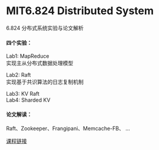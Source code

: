 # MIT6.824 Distributed System
6.824 分布式系统实验与论文解析   

#### 四个实验：   
Lab1: MapReduce    
实现主从分布式数据处理模型 

Lab2: Raft   
实现基于共识算法的日志复制机制   

Lab3: KV Raft    
Lab4: Sharded KV  

#### 论文解读：
Raft、Zookeeper、Frangipani、Memcache-FB、 ...    


[课程链接](http://nil.csail.mit.edu/6.824/2022/schedule.html)